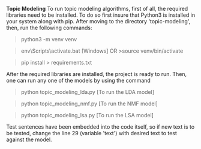 **Topic Modeling**
To run topic modeling algorithms, first of all, the required libraries need to be installed. To do so first insure that Python3 is installed in your system along with pip. After moving to the directory 'topic-modeling', then, run the following commands:

>python3 -m venv venv

>env\Scripts\activate.bat [Windows] OR >source venv/bin/activate

>pip install > requirements.txt

After the required libraries are installed, the project is ready to run. Then, one can run any one of the models by using the command

>python topic_modeling_lda.py [To run the LDA model]

>python topic_modeling_nmf.py [To run the NMF model]

>python topic_modeling_lsa.py [To run the LSA model]

Test sentences have been embedded into the code itself, so if new text is to be tested, change the line 29 (variable 'text') with desired text to test against the model.
